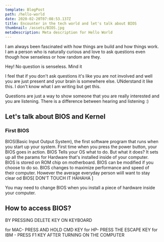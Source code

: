 ```yaml
---
template: BlogPost
path: /hello-world
date: 2020-02-20T07:08:53.137Z
title: Encounter in the tech world and let's talk about BIOS
thumbnail: /assets/BIOS.jpg
metaDescription: Meta description for Hello World
---
```


I am always been fascinated with how things are build and how things work. I am a person who is naturally curious and love to ask questions even though how senseless or how random are they.

Hey! No question is senseless. Mind it

I feel that if you don't ask questions it's like you are not involved and well you are just present and your brain is somewhere else. UNderstand it like this.
I don't know what I am writing but get this.

Questions are just a way to show someone that you are really interested and you are listening. There is a difference between hearing and listening :)

## Let's talk about BIOS and Kernel

### First BIOS

BIOS(Basic Input Output System), the first software program that runs when you start up your system. First time when you press the power button, your BIOS goes in action. BIOS Tells your OS what to do. 
But what it does?
It sets up all the params for Hardware that's installed inside of your computer. BIOS is stored on ROM chip on motherboard.
BIOS can be modified if you choose to do so. BIOS changes to maximize performance and speed of their computer. However the average everyday person wiill want to stay clear od BIOS[ DON'T TOUCH IT HAHAHA ] 

You may need to change BIOS when you install a piece of hardware inside your computer.

## How to access BIOS?

BY PRESSING DELETE KEY ON KEYBOARD

for MAC- PRESS AND HOLD CMD KEY
for HP- PRESS THE ESCAPE KEY
for IBM - PRESS F1 KEY AFTER TURNING ON THE COMPUTER





